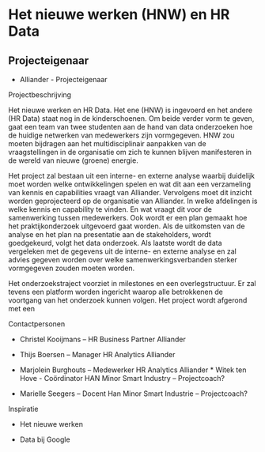 # Het nieuwe werken (HNW) en HR Data

## Projecteigenaar

* Alliander - Projecteigenaar

Projectbeschrijving

Het nieuwe werken en HR Data. Het ene (HNW) is ingevoerd en het andere (HR Data) staat nog in de kinderschoenen. Om beide verder vorm te geven, gaat een team van twee studenten aan de hand van data onderzoeken hoe de huidige netwerken van medewerkers zijn vormgegeven. HNW zou moeten bijdragen aan het multidisciplinair aanpakken van de vraagstellingen in de organisatie om zich te kunnen blijven manifesteren in de wereld van nieuwe (groene) energie.

Het project zal bestaan uit een interne- en externe analyse waarbij duidelijk moet worden welke ontwikkelingen spelen en wat dit aan een verzameling van kennis en capabilities vraagt van Alliander. Vervolgens moet dit inzicht worden geprojecteerd op de organisatie van Alliander. In welke afdelingen is welke kennis en capability te vinden. En wat vraagt dit voor de samenwerking tussen medewerkers. Ook wordt er een plan gemaakt hoe het praktijkonderzoek uitgevoerd gaat worden. Als de uitkomsten van de analyse en het plan na presentatie aan de stakeholders, wordt goedgekeurd, volgt het data onderzoek. Als laatste wordt de data vergeleken met de gegevens uit de interne- en externe analyse en zal advies gegeven worden over welke samenwerkingsverbanden sterker vormgegeven zouden moeten worden.

Het onderzoekstraject voorziet in milestones en een overlegstructuur. Er zal tevens een platform worden ingericht waarop alle betrokkenen de voortgang van het onderzoek kunnen volgen. Het project wordt afgerond met een

Contactpersonen

* Christel Kooijmans – HR Business Partner Alliander

* Thijs Boersen – Manager HR Analytics Alliander

* Marjolein Burghouts – Medewerker HR Analytics Alliander * Witek ten Hove - Coördinator HAN Minor Smart Industry – Projectcoach?

* Marielle Seegers – Docent Han Minor Smart Industrie – Projectcoach?

Inspiratie

* Het nieuwe werken

* Data bij Google
